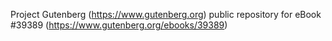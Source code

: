 Project Gutenberg (https://www.gutenberg.org) public repository for eBook #39389 (https://www.gutenberg.org/ebooks/39389)
